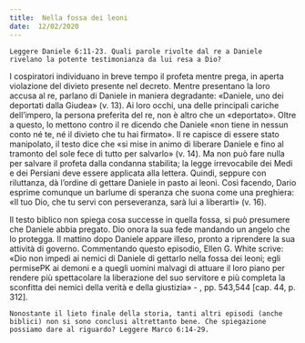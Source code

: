```yaml
---
title:  Nella fossa dei leoni
date:  12/02/2020
---
```


`Leggere Daniele 6:11-23. Quali parole rivolte dal re a Daniele rivelano la potente testimonianza da lui resa a Dio?`

I cospiratori individuano in breve tempo il profeta mentre prega, in aperta violazione del divieto presente nel decreto. Mentre presentano la loro accusa al re, parlano di Daniele in maniera degradante: «Daniele, uno dei deportati dalla Giudea» (v. 13). Ai loro occhi, una delle principali cariche dell’impero, la persona preferita del re, non è altro che un «deportato». Oltre a questo, lo mettono contro il re dicendo che Daniele «non tiene in nessun conto né te, né il divieto che tu hai firmato». Il re capisce di essere stato manipolato, il testo dice che «si mise in animo di liberare Daniele e fino al tramonto del sole fece di tutto per salvarlo» (v. 14). Ma non può fare nulla per salvare il profeta dalla condanna stabilita; la legge irrevocabile dei Medi e dei Persiani deve essere applicata alla lettera. Quindi, seppure con riluttanza, dà l’ordine di gettare Daniele in pasto ai leoni. Così facendo, Dario esprime comunque un barlume di speranza che suona come una preghiera: «Il tuo Dio, che tu servi con perseveranza, sarà lui a liberarti» (v. 16).

Il testo biblico non spiega cosa successe in quella fossa, si può presumere che Daniele abbia pregato. Dio onora la sua fede mandando un angelo che lo protegga. Il mattino dopo Daniele appare illeso, pronto a riprendere la sua attività di governo. Commentando questo episodio, Ellen G. White scrive: «Dio non impedì ai nemici di Daniele di gettarlo nella fossa dei leoni; egli permisePK ai demoni e a quegli uomini malvagi di attuare il loro piano per rendere più spettacolare la liberazione del suo servitore e più completa la sconfitta dei nemici della verità e della giustizia» - , pp. 543,544 [cap. 44, p. 312].

`Nonostante il lieto finale della storia, tanti altri episodi (anche biblici) non si sono conclusi altrettanto bene. Che spiegazione possiamo dare al riguardo? Leggere Marco 6:14-29.`